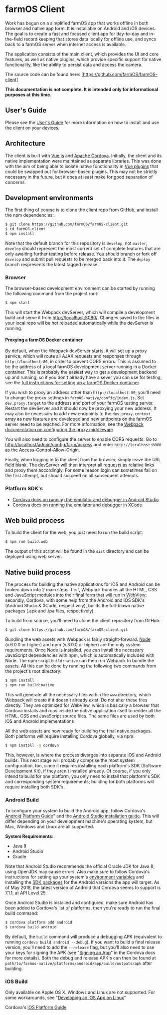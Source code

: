 # farmOS Client

Work has begun on a simplified farmOS app that works offline in both browser
and native app form. It is installable on Android and iOS devices. The
goal is to create a fast and focused client app for day-to-day and in-the-field
record keeping that stores data locally for offline use, and syncs back to a
farmOS server when internet access is available.

The application consists of the main client, which provides the UI and core
features, as well as native plugins, which provide specific support for native
functionality, like the ability to persist data and access the camera.

The source code can be found here: [https://github.com/farmOS/farmOS-client]

**This documentation is not complete. It is intended only for informational
purposes at this time.**

## User's Guide

Please see the [User's Guide] for more information on how to install and use
the client on your devices.

## Architecture
The client is built with [Vue.js] and [Apache Cordova]. Initially, the client 
and its native implementation were maintained as separate libraries. This was 
done with the aim of being able to isolate native functionality in [Vue plugins] 
that could be swapped out for browser-based plugins. This may not be strictly 
necessary in the future, but it does at least make for good separation of 
concerns.

## Development environments
The first thing of course is to clone the client repo from GitHub, and install
the npm dependencies:

```bash
$ git clone https://github.com/farmOS/farmOS-client.git
$ cd farmOS-client
$ npm install
```

Note that the default branch for this repository is `develop`, not `master`;
`develop` should represent the most current set of complete features that
are only awaiting further testing before release. You should branch or fork
off `develop` and submit pull requests to be merged back into it. The 
`deploy` branch respresents the latest tagged release.

### Browser
The browser-based development environment can be started by running the
following command from the project root:

```bash
$ npm start
```

This will start the Webpack devServer, which will compile a development build
and serve it from [http://localhost:8080/]. Changes saved to the files in your
local repo will be hot reloaded automatically while the devServer is running.

#### Proxying a farmOS Docker container
By default, when the Webpack devServer starts, it will set up a proxy service,
which will route all AJAX requests and responses through `http://localhost:80`,
in order to prevent CORS errors. This is assumed to be the address of a local
farmOS development server running in a Docker container. This is probably the
easiest way to get a development backend up and running, so if you don't already
have a sever you can use for testing, see the [full instructions for setting up
a farmOS Docker container].

If you wish to proxy an address other than `http://localhost:80`, you'll need to
change the proxy settings in `farmOS-native/config/index.js`. Set
`dev.proxy.target` to the address and port of your farmOS testing server.
Restart the devServer and it should now be proxying your new address. It may
also be necessary to add new endpoints to the `dev.proxy.context` array as new
features are developed and new endpoints on the farmOS server need to be
reached. For more information, see the [Webpack documentation on configuring the
proxy middleware].

You will also need to configure the server to enable CORS requests. Go to
[http://localhost/admin/config/farm/access] and enter `http://localhost:8080`
as the Access-Control-Allow-Origin.

Finally, when logging in to the client from the browser, simply leave the URL
field blank. The devServer will then interpret all requests as relative links
and proxy them accordingly. For some reason login can sometimes fail on the
first attempt, but should succeed on all subsequent attempts.

### Platform SDK's

* [Cordova docs on running the emulator and debugger in Android Studio]
* [Cordova docs on running the emulator and debugger in XCode]

[//]: <> (TODO: Add a few more details on this once I know more)

## Web build process

To build the client for the web, you just need to run the build script:

```bash
$ npm run build:web
```

The output of this script will be found in the `dist` directory and can be
deployed using web server.

## Native build process

The process for building the native applications for iOS and Android can be
broken down into 2 main steps: first, Webpack bundles all the HTML, CSS and
JavaScript modules into their final form that will run in [WebView]; secondly,
Cordova, with some help from the Android and iOS SDK's (Android Studio & XCode,
respectively), builds the full-blown native packages (.apk and .ipa files,
respectively).

To build from source, you'll need to clone the client repository from
GitHub:

```bash
$ git clone https://github.com/farmOS/farmOS-client.git
```

Bundling the web assets with Webpack is fairly straight-forward. [Node]
(v.6.0.0 or higher) and npm (v.3.0.0 or higher) are the only system
requirements. Once Node is installed, you can install the necessary JavaScript
dependencies with npm, which is automatically included with Node. The npm
script `build:native` can then run Webpack to bundle the assets. All this can
be done by running the following two commands from the project's root
directory:

```bash
$ npm install
$ npm run build:native
```

This will generate all the necessary files within the `www` directory, which
Webpack will create if it doesn't already exist. Do not alter these files
directly. They are optimized for WebView, which is basically a browser that
Cordova installs and runs inside the native application itself to render all
the HTML, CSS and JavaScript source files. The same files are used by both iOS
and Android implementations

All the web assets are now ready for building the final native packages. Both
platforms will require installing Cordova globally, via npm:

```bash
$ npm install -g cordova
```

This, however, is where the process diverges into separate iOS and Android
builds. This next stage will probably comprise the most system configuration,
too, since it requires installing each platform's SDK (Software Development
Kit), if they aren't installed already. Of course, if you only intend to build
for one platform, you only need to install that platform's SDK and
corresponding system requirements; building for both platforms will require
installing both SDK's.

### Android Build

To configure your system to build the Android app, follow Cordova's
[Android Platform Guide]" and the [Android Studio installation guide]. This
will differ depending on your development machine's operating system, but Mac,
Windows and Linux are all supported.

**System Requirements:**

- Java 8
- Android Studio
- Gradle

Note that Android Studio recommends the official Oracle JDK for Java 8; using
OpenJDK may cause errors. Also make sure to follow Cordova's instructions for
setting up your system's [environment variables] and installing the
[SDK packages] for the Android versions the app will target. As of May 2018,
the latest version of Android that Cordova seems to support is 7.1.1, at API
Level 25.

[//]: <> (TODO: Determine what versions of Android the app should target and list them here.)

Once Android Studio is installed and configured, make sure Android has been
added to Cordova's list of platforms, then you're ready to run the final build
command:

```bash
$ cordova platform add android
$ cordova build android
```

By default, the `build` command will produce a debugging APK (equivalent to
running `cordova build android --debug`). If you want to build a final release
version, you'll need to add the `--release` flag, but you'll also need to use
your keys for signing the APK (see "[Signing an App]" in the Cordova docs for
more details). Both the debug and release APK's can then be found at
`path/to/farmos-native/platforms/android/app/build/outputs/apk` after building.

[//]: <> (TODO: Figure out signing the app for the Play Store and document here.)

### iOS Build

Only available on Apple OS X. Windows and Linux are not supported. For some
workarounds, see "[Developing an iOS App on Linux]"

Cordova's [iOS Platform Guide]

[https://github.com/farmOS/farmOS-client]: https://github.com/farmOS/farmOS-client
[https://github.com/farmOS/farmOS-native]: https://github.com/farmOS/farmOS-native
[User's Guide]: /guide/app
[Vue.js]: https://vuejs.org/
[Apache Cordova]: https://cordova.apache.org/
[Vue plugins]: https://vuejs.org/v2/guide/plugins.html
[http://localhost:8080/]: http://localhost:8080/
[full instructions for setting up a farmOS Docker container]: /development/docker/
[Webpack documentation on configuring the proxy middleware]: https://webpack.js.org/configuration/dev-server/#devserver-proxy
[http://localhost/admin/config/farm/access]: http://localhost/admin/config/farm/access
[Cordova docs on running the emulator and debugger in Android Studio]: https://cordova.apache.org/docs/en/latest/guide/platforms/android/index.html#debugging
[Cordova docs on running the emulator and debugger in XCode]: https://cordova.apache.org/docs/en/latest/guide/platforms/ios/index.html#debugging
[WebView]: https://cordova.apache.org/docs/en/latest/guide/hybrid/webviews/
[Node]: https://nodejs.org
[Android Platform Guide]: https://cordova.apache.org/docs/en/latest/guide/platforms/android/index.html
[Android Studio installation guide]: https://developer.android.com/studio/install
[environment variables]: https://cordova.apache.org/docs/en/latest/guide/platforms/android/index.html#setting-environment-variables
[SDK packages]: https://cordova.apache.org/docs/en/latest/guide/platforms/android/index.html#adding-sdk-packages
[Signing an App]: https://cordova.apache.org/docs/en/latest/guide/platforms/android/index.html#signing-an-app
[Developing an iOS App on Linux]: https://andrewmichaelsmith.com/2017/02/developing-an-ios-app-on-linux-in-2017/
[iOS Platform Guide]: https://cordova.apache.org/docs/en/latest/guide/platforms/ios/index.html
